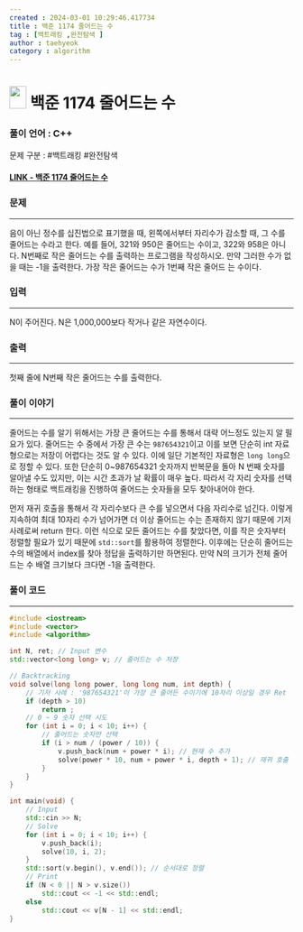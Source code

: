 ```yaml
---
created : 2024-03-01 10:29:46.417734
title : 백준 1174 줄어드는 수
tag : [백트래킹 ,완전탐색 ]
author : taehyeok
category : algorithm
---
```

# <img src="https://d2gd6pc034wcta.cloudfront.net/tier/11.svg" width="30" height="40"> 백준 1174 줄어드는 수

### 풀이 언어 : C++

문제 구분 : #백트래킹 #완전탐색 
#### [LINK - 백준 1174 줄어드는 수](https://www.acmicpc.net/problem/1174)

### 문제

<hr>


음이 아닌 정수를 십진법으로 표기했을 때, 왼쪽에서부터 자리수가 감소할 때, 그 수를 줄어드는 수라고 한다.
예를 들어, 321와 950은 줄어드는 수이고, 322와 958은 아니다. N번째로 작은 줄어드는 수를 출력하는 프로그램을 작성하시오. 만약 그러한 수가 없을 때는 -1을 출력한다. 가장 작은 줄어드는 수가 1번째 작은 줄어드
는 수이다.
### 입력

<hr>


N이 주어진다. N은 1,000,000보다 작거나 같은 자연수이다.
### 출력

<hr>


첫째 줄에 N번째 작은 줄어드는 수를 출력한다.
### 풀이 이야기

<hr>


줄어드는 수를 알기 위해서는 가장 큰 줄어드는 수를 통해서 대략 어느정도 있는지 알 필요가 있다. 줄어드는 수 중에서 가장 큰 수는 `987654321`이고 이를 보면 단순히 int 자료형으로는 저장이 어렵다는 것도 알 수 있다. 이에 일단 기본적인 자료형은 `long long`으로 정할 수 있다. 또한 단순히 0~987654321 숫자까지 반복문을 돌아 N 번째 숫자를 알아낼 수도 있지만, 이는 시간 초과가 날 확률이 매우 높다. 따라서 각 자리 숫자를 선택하는 형태로 백트래킹을 진행하여 줄어드는 숫자들을 모두 찾아내어야 한다.

먼저 재귀 호출을 통해서 각 자리수보다 큰 수를 넣으면서 다음 자리수로 넘긴다. 이렇게 지속하여 최대 10자리 수가 넘어가면 더 이상 줄어드는 수는 존재하지 않기 때문에 기저 사례로써 return 한다. 이런 식으로 모든 줄어드는 수를 찾았다면, 이를 작은 숫자부터 정렬할 필요가 있기 때문에 `std::sort`를 활용하여 정렬한다. 이후에는 단순히 줄어드는 수의 배열에서 index를 찾아 정답을 출력하기만 하면된다. 만약 N의 크기가 전체 줄어드는 수 배열 크기보다 크다면 -1을 출력한다.
### 풀이 코드

<hr>


``` c++
#include <iostream>
#include <vector>
#include <algorithm>

int N, ret; // Input 변수
std::vector<long long> v; // 줄어드는 수 저장

// Backtracking
void solve(long long power, long long num, int depth) {
	// 기저 사례 : '987654321'이 가장 큰 줄어든 수이기에 10자리 이상일 경우 Ret
	if (depth > 10)
		return ;
	// 0 ~ 9 숫자 선택 시도
	for (int i = 0; i < 10; i++) {
		// 줄어드는 숫자만 선택
		if (i > num / (power / 10)) {
			v.push_back(num + power * i); // 현재 수 추가
			solve(power * 10, num + power * i, depth + 1); // 재귀 호출
		}
	}
}

int main(void) {
	// Input
	std::cin >> N;
	// Solve
	for (int i = 0; i < 10; i++) {
		v.push_back(i);
		solve(10, i, 2);
	}
	std::sort(v.begin(), v.end()); // 순서대로 정렬
	// Print
	if (N < 0 || N > v.size())
		std::cout << -1 << std::endl;
	else
		std::cout << v[N - 1] << std::endl;
}
```


